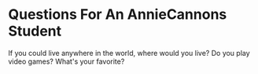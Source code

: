 # Questions For An AnnieCannons Student
If you could live anywhere in the world, where would you live?
Do you play video games? What's your favorite?